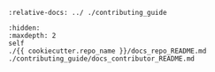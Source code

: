 ```{include} ../README.md
:relative-docs: ../ ./contributing_guide
```

```{toctree}
:hidden:
:maxdepth: 2
self
./{{ cookiecutter.repo_name }}/docs_repo_README.md
./contributing_guide/docs_contributor_README.md
```
